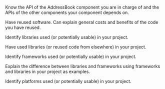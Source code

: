 <div id="apis_what">

Know the API of the AddressBook component you are in charge of and the APIs of the other components your component depends on.

</div>


<div id="introduction_when">

Have reused software. Can explain general costs and benefits of the code you have reused.

</div>


<div id="libraries_what">

Identify libraries used (or potentially usable) in your project.

</div>


<div id="libraries_how">

Have used libraries (or reused code from elsewhere) in your project.

</div>


<div id="frameworks_what">

Identify frameworks used (or potentially usable) in your project.

</div>


<div id="frameworks_frameworksVsLibraries">

Explain the difference between libraries and frameworks using frameworks and libraries in your project as examples.

</div>


<div id="platforms_what">

Identify platforms used (or potentially usable) in your project.

</div>